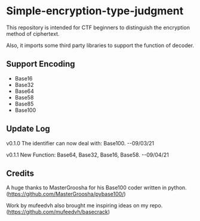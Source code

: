 # Simple-encryption-type-judgment
This repository is intended for CTF beginners to  distinguish the encryption method of ciphertext. 

Also, it imports some third party libraries to support the function of decoder.

## Support Encoding
- Base16
- Base32
- Base64
- Base58
- Base85
- Base100

## Update Log
v0.1.0
The identifier can now deal with: Base100.		--09/03/21

v0.1.1
New Function: Base64, Base32, Base16, Base58.		--09/04/21

## Credits
A huge thanks to MasterGroosha for his Base100 coder written in python.
(https://github.com/MasterGroosha/pybase100/)

Work by mufeedvh also brought me inspiring ideas on my repo.
(https://github.com/mufeedvh/basecrack)

